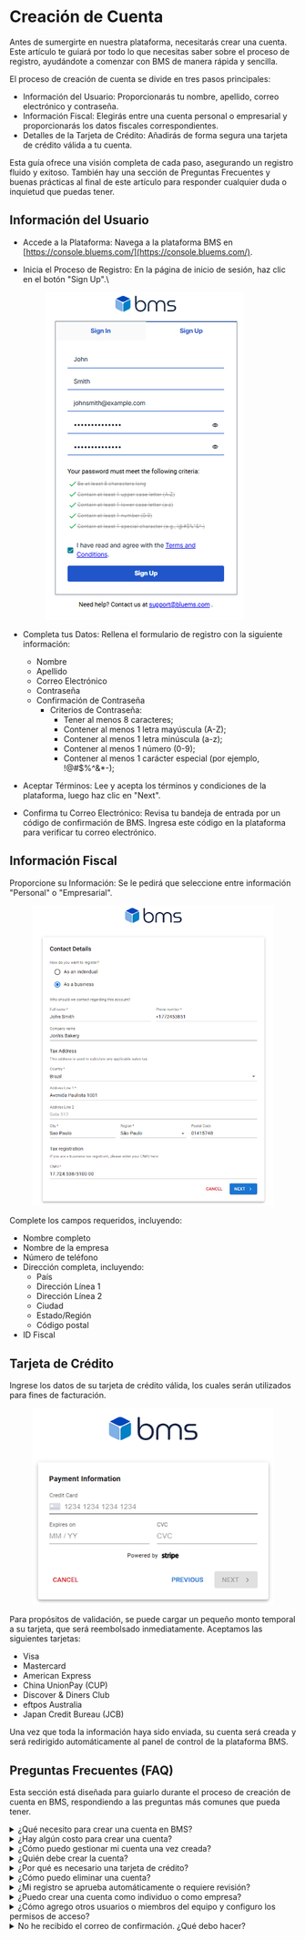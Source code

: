 # Creación de Cuenta

Antes de sumergirte en nuestra plataforma, necesitarás crear una cuenta. Este artículo te guiará por todo lo que necesitas saber sobre el proceso de registro, ayudándote a comenzar con BMS de manera rápida y sencilla.

El proceso de creación de cuenta se divide en tres pasos principales:

* Información del Usuario: Proporcionarás tu nombre, apellido, correo electrónico y contraseña.
* Información Fiscal: Elegirás entre una cuenta personal o empresarial y proporcionarás los datos fiscales correspondientes.
* Detalles de la Tarjeta de Crédito: Añadirás de forma segura una tarjeta de crédito válida a tu cuenta.

Esta guía ofrece una visión completa de cada paso, asegurando un registro fluido y exitoso. También hay una sección de Preguntas Frecuentes y buenas prácticas al final de este artículo para responder cualquier duda o inquietud que puedas tener.

## Información del Usuario <a href="#user-information" id="user-information"></a>

* Accede a la Plataforma: Navega a la plataforma BMS en [https://console.bluems.com/](https://console.bluems.com/).
*   Inicia el Proceso de Registro: En la página de inicio de sesión, haz clic en el botón "Sign Up".\


    <figure><img src="../../.gitbook/assets/Captura de tela 2025-08-18 094601.png" alt=""><figcaption></figcaption></figure>
* Completa tus Datos: Rellena el formulario de registro con la siguiente información:
  * Nombre
  * Apellido
  * Correo Electrónico
  * Contraseña
  * Confirmación de Contraseña
    * Criterios de Contraseña:
      * Tener al menos 8 caracteres;
      * Contener al menos 1 letra mayúscula (A-Z);
      * Contener al menos 1 letra minúscula (a-z);
      * Contener al menos 1 número (0-9);
      * Contener al menos 1 carácter especial (por ejemplo, !@#$%^&\*-);
* Aceptar Términos: Lee y acepta los términos y condiciones de la plataforma, luego haz clic en "Next".
* Confirma tu Correo Electrónico: Revisa tu bandeja de entrada por un código de confirmación de BMS. Ingresa este código en la plataforma para verificar tu correo electrónico.

## Información Fiscal <a href="#tax-information" id="tax-information"></a>

Proporcione su Información: Se le pedirá que seleccione entre información "Personal" o "Empresarial".

<figure><img src="../../.gitbook/assets/Captura de tela 2025-08-07 115419.png" alt="" width="548"><figcaption></figcaption></figure>

Complete los campos requeridos, incluyendo:

* Nombre completo
* Nombre de la empresa
* Número de teléfono
* Dirección completa, incluyendo:
  * País
  * Dirección Línea 1
  * Dirección Línea 2
  * Ciudad
  * Estado/Región
  * Código postal
* ID Fiscal

## Tarjeta de Crédito <a href="#credit-card" id="credit-card"></a>

Ingrese los datos de su tarjeta de crédito válida, los cuales serán utilizados para fines de facturación.

<figure><img src="../../.gitbook/assets/image (2).png" alt=""><figcaption></figcaption></figure>

Para propósitos de validación, se puede cargar un pequeño monto temporal a su tarjeta, que será reembolsado inmediatamente. Aceptamos las siguientes tarjetas:

* Visa
* Mastercard
* American Express
* China UnionPay (CUP)
* Discover & Diners Club
* eftpos Australia
* Japan Credit Bureau (JCB)

Una vez que toda la información haya sido enviada, su cuenta será creada y será redirigido automáticamente al panel de control de la plataforma BMS.

## Preguntas Frecuentes (FAQ) <a href="#frequently-asked-questions" id="frequently-asked-questions"></a>

Esta sección está diseñada para guiarlo durante el proceso de creación de cuenta en BMS, respondiendo a las preguntas más comunes que pueda tener.

<details>

<summary>¿Qué necesito para crear una cuenta en BMS?</summary>

Para crear una cuenta, necesitarás proporcionar tres tipos de información:

* Información básica del usuario: Nombre completo, correo electrónico y una contraseña que cumpla con nuestros criterios de seguridad.
* Información fiscal: Debes seleccionar si tu cuenta es de uso Personal o Empresarial y proporcionar tu dirección completa y un ID fiscal válido (por ejemplo, CPF/CNPJ para Brasil).
* Método de pago: Se requiere una tarjeta de crédito válida. Aceptamos American Express, China UnionPay (CUP), Discover & Diners Club, eftpos Australia, Japan Credit Bureau (JCB), Mastercard y Visa.

</details>

<details>

<summary>¿Hay algún costo para crear una cuenta?</summary>

No, crear una cuenta es completamente gratuito. Solo cobramos por los servicios que utilices en la plataforma. Puede aparecer un pequeño cargo temporal en tu tarjeta de crédito con fines de validación, pero será reembolsado de inmediato.

</details>

<details>

<summary>¿Cómo puedo gestionar mi cuenta una vez creada?</summary>

Puedes gestionar tu información de facturación, los detalles de la cuenta y los usuarios directamente desde tu panel de control una vez que hayas iniciado sesión correctamente.

</details>

<details>

<summary>¿Quién debe crear la cuenta?</summary>

La cuenta puede ser creada por cualquier persona que tenga la información necesaria para hacerlo. Para las agencias, esto depende de su estrategia. El enfoque más recomendado es que el cliente cree la cuenta con sus propios datos. Esto asegura que la cuenta del cliente no esté vinculada de manera inseparable con la agencia, permitiéndole mantener el control y acceso a todos los datos generados por sus campañas pagadas. Si el cliente decide terminar su contrato o no renovarlo con la agencia, puede eliminar a los usuarios de la agencia de la cuenta, conservando todos los datos de la cuenta.

Otro enfoque es que la agencia cree una cuenta para el cliente bajo su organización. Sin embargo, esto vincula la cuenta con la cuenta principal de la agencia, lo que puede complicar el proceso de migración si el cliente decide posteriormente cambiar de agencia o gestionar su cuenta de manera independiente.

</details>

<details>

<summary>¿Por qué es necesario una tarjeta de crédito?</summary>

Requerimos una tarjeta de crédito durante el proceso de registro para eliminar la necesidad de una aprobación o revisión de crédito manual. Esto permite que su cuenta se cree de manera automática e instantánea, de modo que pueda comenzar a usar la plataforma de inmediato. Si desea conocer otros métodos de pago que podamos aceptar, comuníquese con nuestro equipo de ventas.

</details>

<details>

<summary>¿Cómo puedo eliminar una cuenta?</summary>

Para eliminar su cuenta, debe ponerse en contacto con nuestro soporte técnico.

</details>

<details>

<summary>¿Mi registro se aprueba automáticamente o requiere revisión?</summary>

Debido a que los pagos se gestionan mediante tarjeta de crédito, no se requiere un análisis o aprobación formal. Su registro se aprueba automáticamente siempre que proporcione una tarjeta de crédito válida aceptada por la plataforma. La única verificación realizada es la validación de la tarjeta de crédito para confirmar que la información proporcionada sea correcta.

</details>

<details>

<summary>¿Puedo crear una cuenta como individuo o como empresa?</summary>

Sí, es posible crear cuentas tanto para personas individuales como para empresas.

</details>

<details>

<summary>¿Cómo agrego otros usuarios o miembros del equipo y configuro los permisos de acceso?</summary>

Una vez que su cuenta esté creada, puede agregar otros usuarios y definir sus permisos de acceso utilizando nuestra función de gestión de usuarios. Consulte nuestra [documentación de usuarios](../gestion-de-acceso-e-identidad-iam/#users) para obtener instrucciones detalladas sobre cómo hacerlo.

</details>

<details>

<summary>No he recibido el correo de confirmación. ¿Qué debo hacer?</summary>

Primero, asegúrese de haber ingresado su dirección de correo electrónico correctamente. Si es correcta, espere unos minutos, ya que el correo electrónico podría retrasarse. Si ha esperado y aún no ha recibido el código, comuníquese con nuestro soporte técnico para obtener ayuda.

</details>
